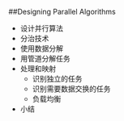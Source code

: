 ##Designing Parallel Algorithms

* 设计并行算法
* 分治技术
* 使用数据分解
* 用管道分解任务
* 处理和映射
	* 识别独立的任务
	* 识别需要数据交换的任务
	* 负载均衡
* 小结